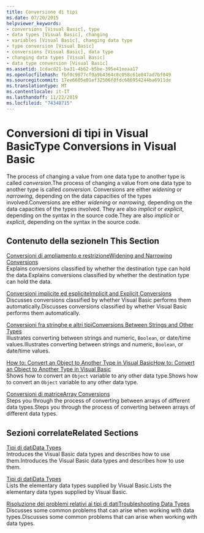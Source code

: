 ```yaml
---
title: Conversione di tipi
ms.date: 07/20/2015
helpviewer_keywords:
- conversions [Visual Basic], type
- data types [Visual Basic], changing
- variables [Visual Basic], changing data type
- type conversion [Visual Basic]
- conversions [Visual Basic], data type
- changing data types [Visual Basic]
- data type conversion [Visual Basic]
ms.assetid: 1cdacd21-ba31-4b62-b5be-395e41eeaa17
ms.openlocfilehash: fbf0c9877cf9a9b4364c8c058c61e847ad7bf049
ms.sourcegitcommit: 17ee6605e01ef32506f8fdc686954244ba6911de
ms.translationtype: MT
ms.contentlocale: it-IT
ms.lasthandoff: 11/22/2019
ms.locfileid: "74348715"
---
```

# <a name="type-conversions-in-visual-basic"></a><span data-ttu-id="f0b19-102">Conversioni di tipi in Visual Basic</span><span class="sxs-lookup"><span data-stu-id="f0b19-102">Type Conversions in Visual Basic</span></span>
<span data-ttu-id="f0b19-103">The process of changing a value from one data type to another type is called *conversion*.</span><span class="sxs-lookup"><span data-stu-id="f0b19-103">The process of changing a value from one data type to another type is called *conversion*.</span></span> <span data-ttu-id="f0b19-104">Conversions are either *widening* or *narrowing*, depending on the data capacities of the types involved.</span><span class="sxs-lookup"><span data-stu-id="f0b19-104">Conversions are either *widening* or *narrowing*, depending on the data capacities of the types involved.</span></span> <span data-ttu-id="f0b19-105">They are also *implicit* or *explicit*, depending on the syntax in the source code.</span><span class="sxs-lookup"><span data-stu-id="f0b19-105">They are also *implicit* or *explicit*, depending on the syntax in the source code.</span></span>  
  
## <a name="in-this-section"></a><span data-ttu-id="f0b19-106">Contenuto della sezione</span><span class="sxs-lookup"><span data-stu-id="f0b19-106">In This Section</span></span>  
 [<span data-ttu-id="f0b19-107">Conversioni di ampliamento e restrizione</span><span class="sxs-lookup"><span data-stu-id="f0b19-107">Widening and Narrowing Conversions</span></span>](../../../../visual-basic/programming-guide/language-features/data-types/widening-and-narrowing-conversions.md)  
 <span data-ttu-id="f0b19-108">Explains conversions classified by whether the destination type can hold the data.</span><span class="sxs-lookup"><span data-stu-id="f0b19-108">Explains conversions classified by whether the destination type can hold the data.</span></span>  
  
 [<span data-ttu-id="f0b19-109">Conversioni implicite ed esplicite</span><span class="sxs-lookup"><span data-stu-id="f0b19-109">Implicit and Explicit Conversions</span></span>](../../../../visual-basic/programming-guide/language-features/data-types/implicit-and-explicit-conversions.md)  
 <span data-ttu-id="f0b19-110">Discusses conversions classified by whether Visual Basic performs them automatically.</span><span class="sxs-lookup"><span data-stu-id="f0b19-110">Discusses conversions classified by whether Visual Basic performs them automatically.</span></span>  
  
 [<span data-ttu-id="f0b19-111">Conversioni fra stringhe e altri tipi</span><span class="sxs-lookup"><span data-stu-id="f0b19-111">Conversions Between Strings and Other Types</span></span>](../../../../visual-basic/programming-guide/language-features/data-types/conversions-between-strings-and-other-types.md)  
 <span data-ttu-id="f0b19-112">Illustrates converting between strings and numeric, `Boolean`, or date/time values.</span><span class="sxs-lookup"><span data-stu-id="f0b19-112">Illustrates converting between strings and numeric, `Boolean`, or date/time values.</span></span>  
  
 [<span data-ttu-id="f0b19-113">How to: Convert an Object to Another Type in Visual Basic</span><span class="sxs-lookup"><span data-stu-id="f0b19-113">How to: Convert an Object to Another Type in Visual Basic</span></span>](../../../../visual-basic/programming-guide/language-features/data-types/how-to-convert-an-object-to-another-type.md)  
 <span data-ttu-id="f0b19-114">Shows how to convert an `Object` variable to any other data type.</span><span class="sxs-lookup"><span data-stu-id="f0b19-114">Shows how to convert an `Object` variable to any other data type.</span></span>  
  
 [<span data-ttu-id="f0b19-115">Conversioni di matrice</span><span class="sxs-lookup"><span data-stu-id="f0b19-115">Array Conversions</span></span>](../../../../visual-basic/programming-guide/language-features/data-types/array-conversions.md)  
 <span data-ttu-id="f0b19-116">Steps you through the process of converting between arrays of different data types.</span><span class="sxs-lookup"><span data-stu-id="f0b19-116">Steps you through the process of converting between arrays of different data types.</span></span>  
  
## <a name="related-sections"></a><span data-ttu-id="f0b19-117">Sezioni correlate</span><span class="sxs-lookup"><span data-stu-id="f0b19-117">Related Sections</span></span>  
 [<span data-ttu-id="f0b19-118">Tipi di dati</span><span class="sxs-lookup"><span data-stu-id="f0b19-118">Data Types</span></span>](../../../../visual-basic/programming-guide/language-features/data-types/index.md)  
 <span data-ttu-id="f0b19-119">Introduces the Visual Basic data types and describes how to use them.</span><span class="sxs-lookup"><span data-stu-id="f0b19-119">Introduces the Visual Basic data types and describes how to use them.</span></span>  
  
 [<span data-ttu-id="f0b19-120">Tipi di dati</span><span class="sxs-lookup"><span data-stu-id="f0b19-120">Data Types</span></span>](../../../../visual-basic/language-reference/data-types/index.md)  
 <span data-ttu-id="f0b19-121">Lists the elementary data types supplied by Visual Basic.</span><span class="sxs-lookup"><span data-stu-id="f0b19-121">Lists the elementary data types supplied by Visual Basic.</span></span>  
  
 [<span data-ttu-id="f0b19-122">Risoluzione dei problemi relativi ai tipi di dati</span><span class="sxs-lookup"><span data-stu-id="f0b19-122">Troubleshooting Data Types</span></span>](../../../../visual-basic/programming-guide/language-features/data-types/troubleshooting-data-types.md)  
 <span data-ttu-id="f0b19-123">Discusses some common problems that can arise when working with data types.</span><span class="sxs-lookup"><span data-stu-id="f0b19-123">Discusses some common problems that can arise when working with data types.</span></span>

